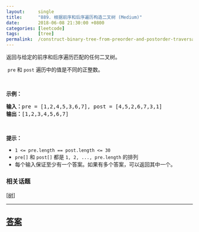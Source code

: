 ```yaml
---
layout:     single
title:      "889. 根据前序和后序遍历构造二叉树 (Medium)"
date:       2018-06-08 21:30:00 +0800
categories: [leetcode]
tags:       [tree]
permalink:  /construct-binary-tree-from-preorder-and-postorder-traversal/
---
```


<p>返回与给定的前序和后序遍历匹配的任何二叉树。</p>

<p>&nbsp;<code>pre</code>&nbsp;和&nbsp;<code>post</code>&nbsp;遍历中的值是不同的正整数。</p>

<p>&nbsp;</p>

<p><strong>示例：</strong></p>

<pre><strong>输入：</strong>pre = [1,2,4,5,3,6,7], post = [4,5,2,6,7,3,1]
<strong>输出：</strong>[1,2,3,4,5,6,7]
</pre>

<p>&nbsp;</p>

<p><strong>提示：</strong></p>

<ul>
	<li><code>1 &lt;= pre.length == post.length &lt;= 30</code></li>
	<li><code>pre[]</code>&nbsp;和&nbsp;<code>post[]</code>&nbsp;都是&nbsp;<code>1, 2, ..., pre.length</code>&nbsp;的排列</li>
	<li>每个输入保证至少有一个答案。如果有多个答案，可以返回其中一个。</li>
</ul>

### 相关话题
  [[树](https://github.com/openset/leetcode/tree/master/tag/tree/README.md)]

---

## [答案](https://github.com/openset/leetcode/tree/master/problems/construct-binary-tree-from-preorder-and-postorder-traversal)
